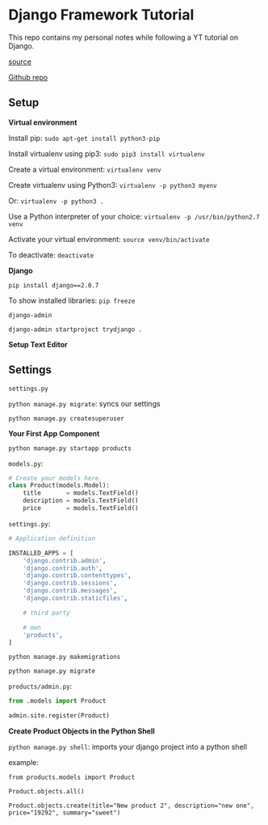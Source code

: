 # Django Framework Tutorial

This repo contains my personal notes while following a YT tutorial on Django.

[source](https://www.youtube.com/watch?v=F5mRW0jo-U4)

[Github repo](https://github.com/codingforentrepreneurs/Try-Django)

## Setup

**Virtual environment**

Install pip: `sudo apt-get install python3-pip`

Install virtualenv using pip3: `sudo pip3 install virtualenv`

Create a virtual environment: `virtualenv venv`

Create virtualenv using Python3: `virtualenv -p python3 myenv`

Or: `virtualenv -p python3 .`

Use a Python interpreter of your choice: `virtualenv -p /usr/bin/python2.7 venv`

Activate your virtual environment: `source venv/bin/activate`

To deactivate: `deactivate`

**Django**

`pip install django==2.0.7`

To show installed libraries: `pip freeze`

`django-admin`

`django-admin startproject trydjango .`

**Setup Text Editor**

## Settings

`settings.py`

`python manage.py migrate`: syncs our settings

`python manage.py createsuperuser`

**Your First App Component**

`python manage.py startapp products`

`models.py`:

```python
# Create your models here.
class Product(models.Model):
    title       = models.TextField()
    description = models.TextField()
    price       = models.TextField()
```

`settings.py`:

```py
# Application definition

INSTALLED_APPS = [
    'django.contrib.admin',
    'django.contrib.auth',
    'django.contrib.contenttypes',
    'django.contrib.sessions',
    'django.contrib.messages',
    'django.contrib.staticfiles',

    # third party

    # own
    'products',
]
```

`python manage.py makemigrations`

`python manage.py migrate`

`products/admin.py`:

```py
from .models import Product

admin.site.register(Product)
```

**Create Product Objects in the Python Shell**

`python manage.py shell`: imports your django project into a python shell

example: 

`from products.models import Product`

`Product.objects.all()`

`Product.objects.create(title="New product 2", description="new one", price="19292", summary="sweet")`

